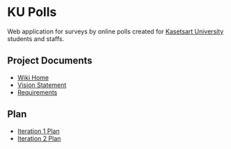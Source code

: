 # KU Polls
Web application for surveys by online polls created for [Kasetsart University](https://www.ku.ac.th/th) students and staffs.

## Project Documents
- [Wiki Home](../../wiki/home)
- [Vision Statement](../../wiki/Vision%20Statement)<br/>
- [Requirements](../../wiki/Requirements)<br/>

## Plan
- [Iteration 1 Plan](../../wiki/Iteration%201%20Plan)
- [Iteration 2 Plan](../../wiki/Iteration%202%20Plan)
